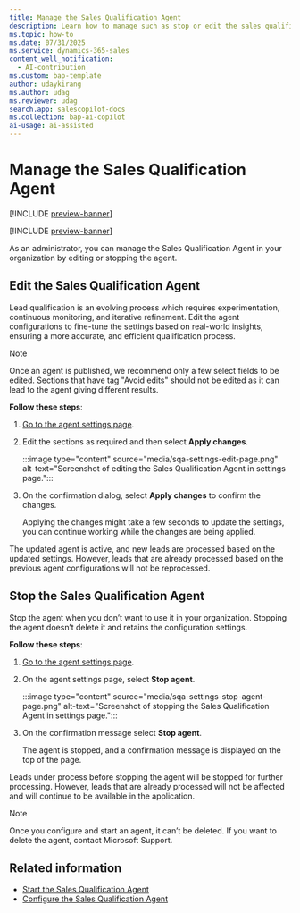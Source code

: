 ```yaml
---
title: Manage the Sales Qualification Agent
description: Learn how to manage such as stop or edit the sales qualification settings in Dynamics 365 Sales.
ms.topic: how-to 
ms.date: 07/31/2025
ms.service: dynamics-365-sales
content_well_notification:
  - AI-contribution
ms.custom: bap-template
author: udaykirang
ms.author: udag
ms.reviewer: udag
search.app: salescopilot-docs
ms.collection: bap-ai-copilot
ai-usage: ai-assisted
---
```


# Manage the Sales Qualification Agent

[!INCLUDE [preview-banner](~/../shared-content/shared/preview-includes/preview-banner.md)]

[!INCLUDE [preview-banner](~/../shared-content/shared/preview-includes/preview-note-d365.md)]

As an administrator, you can manage the Sales Qualification Agent in your organization by editing or stopping the agent.

## Edit the Sales Qualification Agent

Lead qualification is an evolving process which requires experimentation, continuous monitoring, and iterative refinement. Edit the agent configurations to fine-tune the settings based on real-world insights, ensuring a more accurate, and efficient qualification process.

>[!NOTE]
>Once an agent is published, we recommend only a few select fields to be edited. Sections that have tag "Avoid edits" should not be edited as it can lead to the agent giving different results.

**Follow these steps**:

1. [Go to the agent settings page](open-sales-qualification-agent-settings.md).  
1. Edit the sections as required and then select **Apply changes**.  

    :::image type="content" source="media/sqa-settings-edit-page.png" alt-text="Screenshot of editing the Sales Qualification Agent in settings page.":::

1. On the confirmation dialog, select **Apply changes** to confirm the changes.

    Applying the changes might take a few seconds to update the settings, you can continue working while the changes are being applied.  

The updated agent is active, and new leads are processed based on the updated settings. However, leads that are already processed based on the previous agent configurations will not be reprocessed.

## Stop the Sales Qualification Agent

Stop the agent when you don’t want to use it in your organization. Stopping the agent doesn’t delete it and retains the configuration settings.

**Follow these steps**:

1. [Go to the agent settings page](open-sales-qualification-agent-settings.md).  
1. On the agent settings page, select **Stop agent**.  

    :::image type="content" source="media/sqa-settings-stop-agent-page.png" alt-text="Screenshot of stopping the Sales Qualification Agent in settings page.":::

1. On the confirmation message select **Stop agent**.  

    The agent is stopped, and a confirmation message is displayed on the top of the page.

Leads under process before stopping the agent will be stopped for further processing. However, leads that are already processed will not be affected and will continue to be available in the application.

> [!NOTE]
>
> Once you configure and start an agent, it can’t be deleted. If you want to delete the agent, contact Microsoft Support.

## Related information

- [Start the Sales Qualification Agent](start-sales-qualification-agent.md)  
- [Configure the Sales Qualification Agent](configure-sales-qualification-agent.md)
